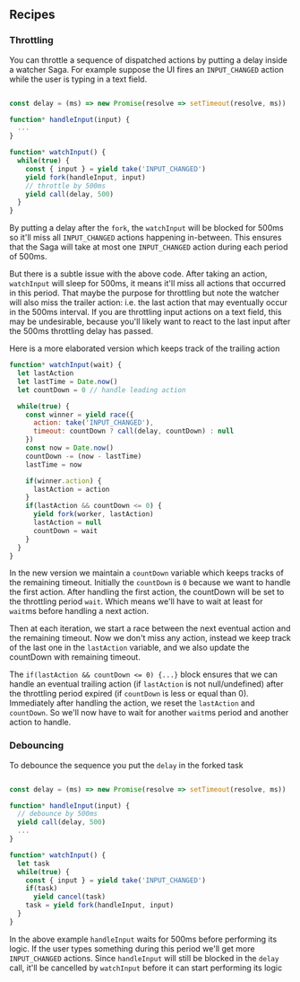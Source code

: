 ## Recipes

### Throttling

You can throttle a sequence of dispatched actions by putting a delay inside a watcher Saga.
For example suppose the UI fires an `INPUT_CHANGED` action while the user is typing in a text
field.

```javascript

const delay = (ms) => new Promise(resolve => setTimeout(resolve, ms))

function* handleInput(input) {
  ...
}

function* watchInput() {
  while(true) {
    const { input } = yield take('INPUT_CHANGED')
    yield fork(handleInput, input)
    // throttle by 500ms
    yield call(delay, 500)
  }
}
```

By putting a delay after the `fork`, the `watchInput` will be blocked for 500ms so it'll miss
all `INPUT_CHANGED` actions happening in-between. This ensures that the Saga will take at most
one `INPUT_CHANGED` action during each period of 500ms.

But there is a subtle issue with the above code. After taking an action, `watchInput` will
sleep for 500ms, it means it'll miss all actions that occurred in this period. That maybe the
purpose for throttling but note the watcher will also miss the trailer action: i.e. the last
action that may eventually occur in the 500ms interval. If you are throttling input actions on
a text field, this may be undesirable, because you'll likely want to react to the last input after
the 500ms throttling delay has passed.

Here is a more elaborated version which keeps track of the trailing action

```javascript
function* watchInput(wait) {
  let lastAction
  let lastTime = Date.now()
  let countDown = 0 // handle leading action

  while(true) {
    const winner = yield race({
      action: take('INPUT_CHANGED'),
      timeout: countDown ? call(delay, countDown) : null
    })
    const now = Date.now()
    countDown -= (now - lastTime)
    lastTime = now

    if(winner.action) {
      lastAction = action
    }
    if(lastAction && countDown <= 0) {
      yield fork(worker, lastAction)
      lastAction = null
      countDown = wait
    }
  }
}
```

In the new version we maintain a `countDown` variable which keeps tracks of the remaining timeout.
Initially the `countDown` is `0` because we want to handle the first action. After handling the
first action, the countDown will be set to the throttling period `wait`. Which means we'll have to
wait at least for `wait`ms before handling a next action.

Then at each iteration, we start a race between the next eventual action and the remaining timeout. Now we
don't miss any action, instead we keep track of the last one in the `lastAction` variable, and we also update
the countDown with remaining timeout.

The `if(lastAction && countDown <= 0) {...}` block ensures that we can handle an eventual
trailing action (if `lastAction` is not null/undefined) after the throttling period expired
(if `countDown` is less or equal than 0). Immediately after handling the action, we reset the
`lastAction` and `countDown`. So we'll now have to wait for another `wait`ms period and another
action to handle.   



### Debouncing

To debounce the sequence you put the `delay` in the forked task

```javascript

const delay = (ms) => new Promise(resolve => setTimeout(resolve, ms))

function* handleInput(input) {
  // debounce by 500ms
  yield call(delay, 500)
  ...
}

function* watchInput() {
  let task
  while(true) {
    const { input } = yield take('INPUT_CHANGED')
    if(task)
      yield cancel(task)
    task = yield fork(handleInput, input)
  }
}
```

In the above example `handleInput` waits for 500ms before performing its logic. If the user
types something during this period we'll get more `INPUT_CHANGED` actions. Since `handleInput`
will still be blocked in the `delay` call, it'll be cancelled by `watchInput` before it can start
performing its logic
